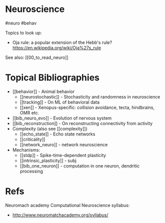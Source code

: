 # Neuroscience

#neuro #behav

Topics to look up:
* Oja rule: a popular extension of the Hebb's rule? https://en.wikipedia.org/wiki/Oja%27s_rule

See also: [[00_to_read_neuro]]

# Topical Bibliographies
* [[behavior]] - Animal behavior
    * [[neurostochastic]] - Stochasticity and randomness in neuroscience
    * [[tracking]] - On ML of behavioral data
    * [[xen]] - Xenopus-specific: collision avoidance, tecta, hindbrains, OMR etc.
* [[bib_neuro_evo]] - Evolution of nervous system
* [[bib_reconstruction]] - On  reconstructing connectivity from activity
* Complexity (also see [[complexity]])
    * [[echo_state]] - Echo state networks
    * [[criticality]]
    * [[network_neuro]] - network neuroscience
* Mechanisms:
    * [[stdp]] - Spike-time-dependent plasticity
    * [[intrinsic_plasticity]] - subj
    * [[bib_one_neuron]] - computation in one neuron, dendritic processing

# Refs

Neuromach academy Computational Neuroscience syllabus:
* http://www.neuromatchacademy.org/syllabus/